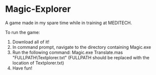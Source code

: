 # Magic-Explorer
A game made in my spare time while in training at MEDITECH.

To run the game:
  1. Download all of it!
  2. In command prompt, navigate to the directory containing Magic.exe
  3. Run the following command: Magic.exe Translate.mas "FULLPATH\Textplorer.txt"
      (FULLPATH should be replaced with the location of Textplorer.txt)
  4. Have fun!
